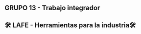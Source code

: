 GRUPO 13 - Trabajo integrador
-------------------------------------------------------------------------------
:hammer_and_wrench: LAFE - Herramientas para la industria:hammer_and_wrench: 
-------------------------------------------------------------------------------

